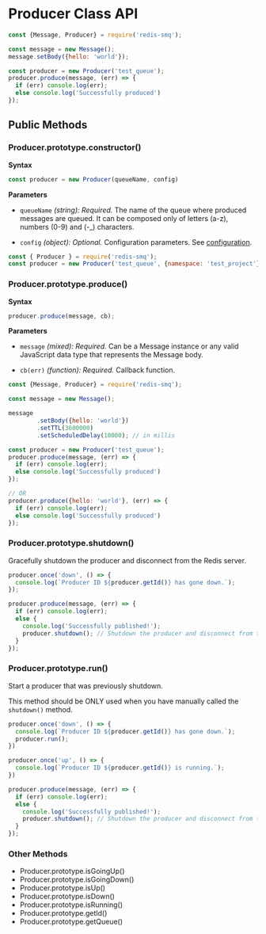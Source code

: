 # Producer Class API

```javascript
const {Message, Producer} = require('redis-smq');

const message = new Message();
message.setBody({hello: 'world'});

const producer = new Producer('test_queue');
producer.produce(message, (err) => {
  if (err) console.log(err);
  else console.log('Successfully produced')
});

```

## Public Methods

### Producer.prototype.constructor()

**Syntax**

```javascript
const producer = new Producer(queueName, config)
```

**Parameters**
  
- `queueName` *(string): Required.* The name of the queue where produced messages are queued. It can be composed 
  only of letters (a-z), numbers (0-9) and (-_) characters.

- `config` *(object): Optional.* Configuration parameters. See [configuration](https://github.com/weyoss/redis-smq#configuration).

```javascript
const { Producer } = require('redis-smq');
const producer = new Producer('test_queue', {namespace: 'test_project'});
```

### Producer.prototype.produce()

**Syntax**

```javascript
producer.produce(message, cb);
```

**Parameters**

- `message` *(mixed): Required.* Can be a Message instance or any valid JavaScript data type that represents the Message body.    

- `cb(err)` *(function): Required.* Callback function.

```javascript
const {Message, Producer} = require('redis-smq');

const message = new Message();

message
        .setBody({hello: 'world'})
        .setTTL(3600000)
        .setScheduledDelay(10000); // in millis

const producer = new Producer('test_queue');
producer.produce(message, (err) => {
  if (err) console.log(err);
  else console.log('Successfully produced')
});

// OR
producer.produce({hello: 'world'}, (err) => {
  if (err) console.log(err);
  else console.log('Successfully produced')
});
```

### Producer.prototype.shutdown()

Gracefully shutdown the producer and disconnect from the Redis server.

```javascript
producer.once('down', () => {
  console.log(`Producer ID ${producer.getId()} has gone down.`);
});

producer.produce(message, (err) => {
  if (err) console.log(err);
  else {
    console.log('Successfully published!');
    producer.shutdown(); // Shutdown the producer and disconnect from the Redis server.   
  }
});
```

### Producer.prototype.run()

Start a producer that was previously shutdown. 

This method should be ONLY used when you have manually called the `shutdown()` method.

```javascript
producer.once('down', () => {
  console.log(`Producer ID ${producer.getId()} has gone down.`);
  producer.run();
})

producer.once('up', () => {
  console.log(`Producer ID ${producer.getId()} is running.`);
})

producer.produce(message, (err) => {
  if (err) console.log(err);
  else {
    console.log('Successfully published!');
    producer.shutdown(); // Shutdown the producer and disconnect from the Redis server.   
  }
});
```

### Other Methods

- Producer.prototype.isGoingUp()
- Producer.prototype.isGoingDown()
- Producer.prototype.isUp()
- Producer.prototype.isDown()
- Producer.prototype.isRunning()
- Producer.prototype.getId()
- Producer.prototype.getQueue()